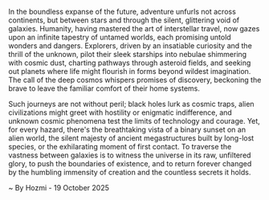 
In the boundless expanse of the future, adventure unfurls not across continents, but between stars and through the silent, glittering void of galaxies. Humanity, having mastered the art of interstellar travel, now gazes upon an infinite tapestry of untamed worlds, each promising untold wonders and dangers. Explorers, driven by an insatiable curiosity and the thrill of the unknown, pilot their sleek starships into nebulae shimmering with cosmic dust, charting pathways through asteroid fields, and seeking out planets where life might flourish in forms beyond wildest imagination. The call of the deep cosmos whispers promises of discovery, beckoning the brave to leave the familiar comfort of their home systems.

Such journeys are not without peril; black holes lurk as cosmic traps, alien civilizations might greet with hostility or enigmatic indifference, and unknown cosmic phenomena test the limits of technology and courage. Yet, for every hazard, there's the breathtaking vista of a binary sunset on an alien world, the silent majesty of ancient megastructures built by long-lost species, or the exhilarating moment of first contact. To traverse the vastness between galaxies is to witness the universe in its raw, unfiltered glory, to push the boundaries of existence, and to return forever changed by the humbling immensity of creation and the countless secrets it holds.

~ By Hozmi - 19 October 2025
